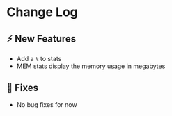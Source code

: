 # Change Log

## :zap: New Features

- Add a `%` to stats
- MEM stats display the memory usage in megabytes

## :lady_beetle: Fixes

- No bug fixes for now
